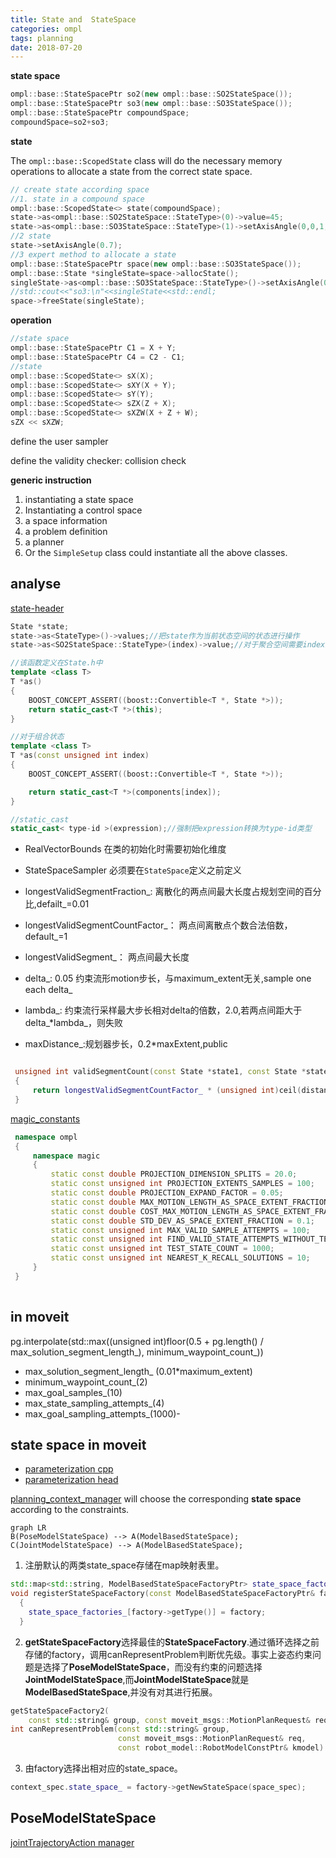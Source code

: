 ```yaml
---
title: State and  StateSpace
categories: ompl
tags: planning
date: 2018-07-20
---
```


**state space**
```c++
ompl::base::StateSpacePtr so2(new ompl::base::SO2StateSpace());
ompl::base::StateSpacePtr so3(new ompl::base::SO3StateSpace());
ompl::base::StateSpacePtr compoundSpace;
compoundSpace=so2+so3;
```
**state**

The `ompl::base::ScopedState` class will do the necessary memory operations to allocate a state from the correct state space.

```c++
// create state according space
//1. state in a compound space
ompl::base::ScopedState<> state(compoundSpace);
state->as<ompl::base::SO2StateSpace::StateType>(0)->value=45;
state->as<ompl::base::SO3StateSpace::StateType>(1)->setAxisAngle(0,0,1,45);
//2 state 
state->setAxisAngle(0.7);
//3 expert method to allocate a state
ompl::base::StateSpacePtr space(new ompl::base::SO3StateSpace());
ompl::base::State *singleState=space->allocState();
singleState->as<ompl::base::SO3StateSpace::StateType>()->setAxisAngle(0,0,1,90);
//std::cout<<"so3:\n"<<singleState<<std::endl;
space->freeState(singleState);
```

**operation**

```c++
//state space
ompl::base::StateSpacePtr C1 = X + Y;
ompl::base::StateSpacePtr C4 = C2 - C1;
//state
ompl::base::ScopedState<> sX(X);
ompl::base::ScopedState<> sXY(X + Y);
ompl::base::ScopedState<> sY(Y);
ompl::base::ScopedState<> sZX(Z + X);
ompl::base::ScopedState<> sXZW(X + Z + W);
sZX << sXZW;
```

define the user sampler

define the validity checker: collision check

**generic instruction**

1. instantiating a state space
2. Instantiating a control space
3. a space information 
4. a problem definition
5. a planner
6. Or the `SimpleSetup` class could instantiate all the above classes.

## analyse

[state-header](http://ompl.kavrakilab.org/State_8h_source.html)

```c++
State *state;
state->as<StateType>()->values;//把state作为当前状态空间的状态进行操作
state->as<SO2StateSpace::StateType>(index)->value;//对于聚合空间需要index致命子空间类型

//该函数定义在State.h中
template <class T>
T *as()
{
    BOOST_CONCEPT_ASSERT((boost::Convertible<T *, State *>));
    return static_cast<T *>(this);
}

//对于组合状态
template <class T>
T *as(const unsigned int index)
{
    BOOST_CONCEPT_ASSERT((boost::Convertible<T *, State *>));

    return static_cast<T *>(components[index]);
}

//static_cast
static_cast< type-id >(expression);//强制把expression转换为type-id类型
```

- RealVectorBounds 在类的初始化时需要初始化维度
- StateSpaceSampler 必须要在`StateSpace`定义之前定义

- longestValidSegmentFraction_: 离散化的两点间最大长度占规划空间的百分比,defailt_=0.01
- longestValidSegmentCountFactor_： 两点间离散点个数合法倍数，default_=1
- longestValidSegment_： 两点间最大长度
- delta_: 0.05 约束流形motion步长，与maximum_extent无关,sample one each delta_
- lambda_: 约束流行采样最大步长相对delta的倍数，2.0,若两点间距大于delta_*lambda_，则失败
- maxDistance_:规划器步长，0.2*maxExtent,public
```c++

 unsigned int validSegmentCount(const State *state1, const State *state2) const
 {
     return longestValidSegmentCountFactor_ * (unsigned int)ceil(distance(state1, state2) / longestValidSegment_);
 }
```
[magic_constants](http://ompl.kavrakilab.org/MagicConstants_8h_source.html#l00090)

```c++
 namespace ompl
 {
     namespace magic
     {
         static const double PROJECTION_DIMENSION_SPLITS = 20.0;
         static const unsigned int PROJECTION_EXTENTS_SAMPLES = 100;
         static const double PROJECTION_EXPAND_FACTOR = 0.05;
         static const double MAX_MOTION_LENGTH_AS_SPACE_EXTENT_FRACTION = 0.2;//规划器距离参数
         static const double COST_MAX_MOTION_LENGTH_AS_SPACE_EXTENT_FRACTION = 0.175;
         static const double STD_DEV_AS_SPACE_EXTENT_FRACTION = 0.1;
         static const unsigned int MAX_VALID_SAMPLE_ATTEMPTS = 100;
         static const unsigned int FIND_VALID_STATE_ATTEMPTS_WITHOUT_TERMINATION_CHECK = 2;
         static const unsigned int TEST_STATE_COUNT = 1000;
         static const unsigned int NEAREST_K_RECALL_SOLUTIONS = 10;
     }
 }
 
```


## in moveit

pg.interpolate(std::max((unsigned int)floor(0.5 + pg.length() / max_solution_segment_length_), minimum_waypoint_count_))
- max_solution_segment_length_ (0.01*maximum_extent)
- minimum_waypoint_count_(2)
- max_goal_samples_(10)
- max_state_sampling_attempts_(4) 
- max_goal_sampling_attempts_(1000)-

## state space in moveit

- [parameterization cpp](https://github.com/ros-planning/moveit/tree/melodic-devel/moveit_planners/ompl/ompl_interface/src/parameterization)
- [parameterization head](https://github.com/ros-planning/moveit/tree/melodic-devel/moveit_planners/ompl/ompl_interface/include/moveit/ompl_interface/parameterization)

[planning_context_manager](https://github.com/ros-planning/moveit/blob/melodic-devel/moveit_planners/ompl/ompl_interface/src/planning_context_manager.cpp) will choose the corresponding **state space** according to the constraints.

```mermaid
graph LR
B(PoseModelStateSpace) --> A(ModelBasedStateSpace);
C(JointModelStateSpace) --> A(ModelBasedStateSpace);
```

1. 注册默认的两类state_space存储在map映射表里。
```c++
std::map<std::string, ModelBasedStateSpaceFactoryPtr> state_space_factories_;
void registerStateSpaceFactory(const ModelBasedStateSpaceFactoryPtr& factory)
  {
    state_space_factories_[factory->getType()] = factory;
  }
```
2. **getStateSpaceFactory**选择最佳的**StateSpaceFactory**.通过循环选择之前存储的factory，调用canRepresentProblem判断优先级。事实上姿态约束问题是选择了**PoseModelStateSpace**，而没有约束的问题选择**JointModelStateSpace**,而**JointModelStateSpace**就是**ModelBasedStateSpace**,并没有对其进行拓展。

```c++
getStateSpaceFactory2(
    const std::string& group, const moveit_msgs::MotionPlanRequest& req) const;
int canRepresentProblem(const std::string& group,
                        const moveit_msgs::MotionPlanRequest& req,
                        const robot_model::RobotModelConstPtr& kmodel) const;
```
3. 由factory选择出相对应的state_space。
```c++
context_spec.state_space_ = factory->getNewStateSpace(space_spec);
```

## PoseModelStateSpace

[jointTrajectoryAction manager](https://github.com/ros-planning/moveit/blob/aac8c0de00d5f01c2c3e908b8f4028c84756a920/moveit_plugins/moveit_simple_controller_manager/include/moveit_simple_controller_manager/follow_joint_trajectory_controller_handle.h)


